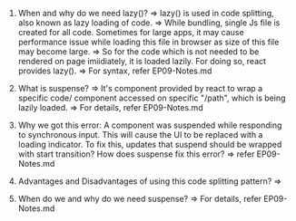 1) When and why do we need lazy()?
=> lazy() is used in code splitting, also known as lazy loading of code.
=> While bundling, single Js file is created for all code. Sometimes for large apps, it may cause performance issue while loading this file in browser as size of this file may become large.
=> So for the code which is not needed to be rendered on page imiidiately, it is loaded lazily.
For doing so, react provides lazy().
=> For syntax, refer EP09-Notes.md

2) What is suspense?
=> It's component provided by react to wrap a specific code/ component accessed on specific "/path",
which is being lazily loaded.
=> For details, refer EP09-Notes.md

3) Why we got this error: A component was suspended while responding to synchronous input. This will cause the UI to be replaced with a loading indicator. To fix this, updates that suspend should be wrapped with start transition? How does suspense fix this error?
=> refer EP09-Notes.md

4) Advantages and Disadvantages of using this code splitting pattern?
=> 

5) When do we and why do we need suspense?
=> For details, refer EP09-Notes.md
